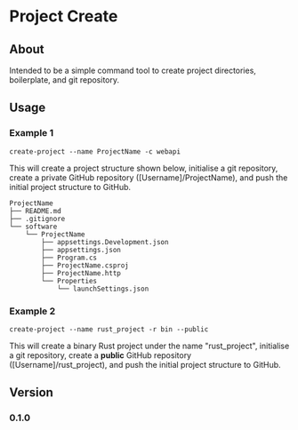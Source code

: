 # Project Create

## About 

Intended to be a simple command tool to create project directories, boilerplate, and git repository.

## Usage 

### Example 1

`create-project --name ProjectName -c webapi`

This will create a project structure shown below, initialise a git repository, create a private GitHub repository ([Username]/ProjectName), and push the initial project structure to GitHub.

```
ProjectName
├── README.md
├── .gitignore
└── software
    └── ProjectName
        ├── appsettings.Development.json
        ├── appsettings.json
        ├── Program.cs
        ├── ProjectName.csproj
        ├── ProjectName.http
        └── Properties
            └── launchSettings.json
```


### Example 2

`create-project --name rust_project -r bin --public`

This will create a binary Rust project under the name "rust_project", initialise a git repository, create a **public** GitHub repository ([Username]/rust_project), and push the initial project structure to GitHub.

## Version

### 0.1.0